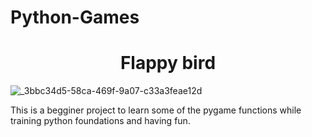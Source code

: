 # Python-Games
<H1 align="center">Flappy bird </H1>



![_3bbc34d5-58ca-469f-9a07-c33a3feae12d](https://github.com/Guilhermertp/Python-Games/assets/80826962/d90fb630-5fc1-43dd-84fd-fb30dab2b9b8)


This is a begginer project to learn some
of the pygame functions while training python foundations
and having fun.
